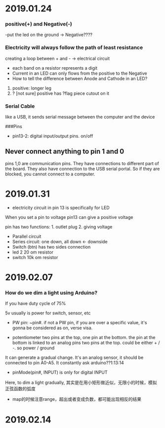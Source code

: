 # 2019.01.24
### positive(+) and Negative(-)
-put the led on the ground -> Negative????

### Electricity will always follow the path of least resistance

creating a loop between + and - -> electrical circuit

- each band on a resistor represents a digit
- Current in an LED can only flows from the positive to the Negative
- How to tell the difference between Anode and Cathode in an LED?
1. positive: longer leg
2. ? [not sure] positive has ?flag piece cutout on it

### Serial Cable
like a USB, it sends serial message between the computer and the device

###Pins
- pin13-2: digital input/output pins. on/off
## Never connect anything to pin 1 and 0
pins 1,0 are communication pins. They have connections to different part of the board.
They also have connection to the USB serial portal. So if they are blocked, you cannot connect to a computer.

# 2019.01.31
- electricity circuit in pin 13 is specifically for LED

When you set a pin to voltage   pin13 can give a positive voltage

pin has two functions: 1. outlet plug  2. giving voltage

- Parallel circuit
- Series circuit: one down, all down <- downside
- Switch (btn) has two sides connection
- led 2 20 om resistor
- switch 10k om resistor

# 2019.02.07
### How do we dim a light using Arduino?
If you have duty cycle of 75%

5v   usually is power for switch, sensor, etc

* PW pin: ~pin#.
if not a PW pin, if you are over a specific value, it's gonna be considered as on, verse visa.

* potentiometer
 two pins at the top, one pin at the bottom.
 the pin at the bottom is linked to an analog pins
 two pins at the top. could be either + / -. so power / ground

 It can generate a gradual change. It's an analog sensor, it should be connected to pin A0-A5.
 It constantly ask arduino??1:13:14

 * pinMode(pin#, INPUT) is only for digital INPUT

 Here, to dim a light gradually, 其实是在用小矩形做近似，无限小的时候，模拟正弦函数的弧度

 * map的时候注意range，超出或者变成负数，都可能出现相反的结果

# 2019.02.14
